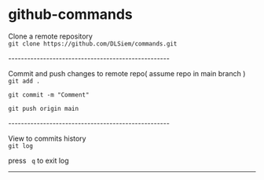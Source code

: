 # github-commands

<p>
Clone a remote repository

<code>
git clone https://github.com/DLSiem/commands.git
</code>
</p>
---------------------------------------------------
<p>
Commit and push changes to remote repo( assume repo in main branch )

<code>
git add .
</code>

<code>
git commit -m "Comment"
</code>

 <code>
git push origin main
</code>
</p>
---------------------------------------------------
<p>
View to commits history

<code>
git log
</code>

press
<code>
q</code> to exit log

</p>

---
